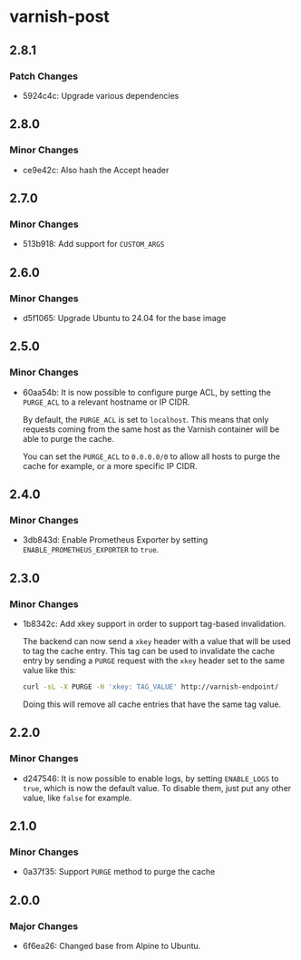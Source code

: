 # varnish-post

## 2.8.1

### Patch Changes

- 5924c4c: Upgrade various dependencies

## 2.8.0

### Minor Changes

- ce9e42c: Also hash the Accept header

## 2.7.0

### Minor Changes

- 513b918: Add support for `CUSTOM_ARGS`

## 2.6.0

### Minor Changes

- d5f1065: Upgrade Ubuntu to 24.04 for the base image

## 2.5.0

### Minor Changes

- 60aa54b: It is now possible to configure purge ACL, by setting the `PURGE_ACL` to a relevant hostname or IP CIDR.

  By default, the `PURGE_ACL` is set to `localhost`.
  This means that only requests coming from the same host as the Varnish container will be able to purge the cache.

  You can set the `PURGE_ACL` to `0.0.0.0/0` to allow all hosts to purge the cache for example, or a more specific IP CIDR.

## 2.4.0

### Minor Changes

- 3db843d: Enable Prometheus Exporter by setting `ENABLE_PROMETHEUS_EXPORTER` to `true`.

## 2.3.0

### Minor Changes

- 1b8342c: Add xkey support in order to support tag-based invalidation.

  The backend can now send a `xkey` header with a value that will be used to tag the cache entry.
  This tag can be used to invalidate the cache entry by sending a `PURGE` request with the `xkey` header set to the same value like this:

  ```sh
  curl -sL -X PURGE -H 'xkey: TAG_VALUE' http://varnish-endpoint/
  ```

  Doing this will remove all cache entries that have the same tag value.

## 2.2.0

### Minor Changes

- d247546: It is now possible to enable logs, by setting `ENABLE_LOGS` to `true`, which is now the default value.
  To disable them, just put any other value, like `false` for example.

## 2.1.0

### Minor Changes

- 0a37f35: Support `PURGE` method to purge the cache

## 2.0.0

### Major Changes

- 6f6ea26: Changed base from Alpine to Ubuntu.
